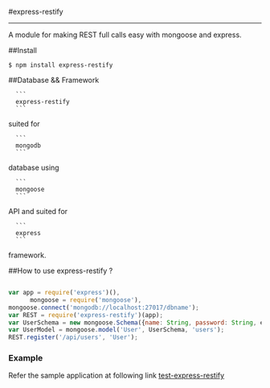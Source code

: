 #express-restify 
***

A module for making REST full calls easy with mongoose and express.

##Install

```
$ npm install express-restify
```

##Database && Framework

      ```
      express-restify
      ```   
suited for 

      ```
      mongodb
      ```
database using 

      ```
      mongoose
      ```

API and suited for 

      ```
      express
      ```

framework.

##How to use express-restify ?

```js

var app = require('express')(),
      mongoose = require('mongoose'),
mongoose.connect('mongodb://localhost:27017/dbname');
var REST = require('express-restify')(app);
var UserSchema = new mongoose.Schema({name: String, password: String, etc,..});
var UserModel = mongoose.model('User', UserSchema, 'users');
REST.register('/api/users', 'User');
```
### Example
Refer the sample application at following link [test-express-restify](https://github.com/Dastagirireddy/test-express-restify)
